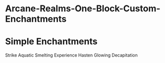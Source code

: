# Arcane-Realms-One-Block-Custom-Enchantments

# Simple Enchantments
 Strike
 Aquatic
 Smelting
 Experience
 Hasten
 Glowing
 Decapitation

